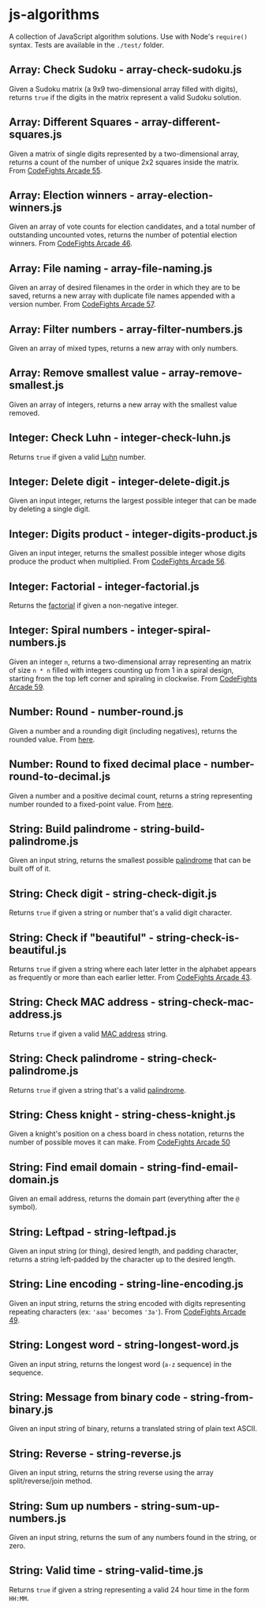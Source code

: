# js-algorithms

A collection of JavaScript algorithm solutions. Use with Node's `require()` syntax. Tests are available in the `./test/` folder.


## Array: Check Sudoku - array-check-sudoku.js

Given a Sudoku matrix (a 9x9 two-dimensional array filled with digits), returns `true` if the digits in the matrix represent a valid Sudoku solution.


## Array: Different Squares - array-different-squares.js

Given a matrix of single digits represented by a two-dimensional array, returns a count of the number of unique 2x2 squares inside the matrix. From [CodeFights Arcade 55](https://app.codesignal.com/arcade).


## Array: Election winners - array-election-winners.js

Given an array of vote counts for election candidates, and a total number of outstanding uncounted votes, returns the number of potential election winners. From [CodeFights Arcade 46](https://app.codesignal.com/arcade).


## Array: File naming - array-file-naming.js

Given an array of desired filenames in the order in which they are to be saved, returns a new array with duplicate file names appended with a version number. From [CodeFights Arcade 57](https://app.codesignal.com/arcade).


## Array: Filter numbers - array-filter-numbers.js

Given an array of mixed types, returns a new array with only numbers.


## Array: Remove smallest value - array-remove-smallest.js

Given an array of integers, returns a new array with the smallest value removed.


## Integer: Check Luhn - integer-check-luhn.js

Returns `true` if given a valid [Luhn](https://en.wikipedia.org/wiki/Luhn_algorithm) number.


## Integer: Delete digit - integer-delete-digit.js

Given an input integer, returns the largest possible integer that can be made by deleting a single digit.


## Integer: Digits product - integer-digits-product.js

Given an input integer, returns the smallest possible integer whose digits produce the product when multiplied. From [CodeFights Arcade 56](https://app.codesignal.com/arcade).


## Integer: Factorial - integer-factorial.js

Returns the [factorial](https://en.wikipedia.org/wiki/Factorial) if given a non-negative integer.


## Integer: Spiral numbers - integer-spiral-numbers.js

Given an integer `n`, returns a two-dimensional array representing an matrix of size `n * n` filled with integers counting up from 1 in a spiral design, starting from the top left corner and spiraling in clockwise. From [CodeFights Arcade 59](https://app.codesignal.com/arcade).


## Number: Round - number-round.js

Given a number and a rounding digit (including negatives), returns the rounded value. From [here](https://stackoverflow.com/a/21323330).


## Number: Round to fixed decimal place - number-round-to-decimal.js

Given a number and a positive decimal count, returns a string representing number rounded to a fixed-point value. From [here](https://stackoverflow.com/a/21323330).


## String: Build palindrome - string-build-palindrome.js

Given an input string, returns the smallest possible [palindrome](https://en.wikipedia.org/wiki/Palindrome) that can be built off of it.


## String: Check digit - string-check-digit.js

Returns `true` if given a string or number that's a valid digit character.


## String: Check if "beautiful" - string-check-is-beautiful.js

Returns `true` if given a string where each later letter in the alphabet appears as frequently or more than each earlier letter. From [CodeFights Arcade 43](https://app.codesignal.com/arcade).


## String: Check MAC address - string-check-mac-address.js

Returns `true` if given a valid [MAC address](https://en.wikipedia.org/wiki/MAC_address) string.


## String: Check palindrome - string-check-palindrome.js

Returns `true` if given a string that's a valid [palindrome](https://en.wikipedia.org/wiki/Palindrome).


## String: Chess knight - string-chess-knight.js

Given a knight's position on a chess board in chess notation, returns the number of possible moves it can make. From [CodeFights Arcade 50](https://app.codesignal.com/arcade)


## String: Find email domain - string-find-email-domain.js

Given an email address, returns the domain part (everything after the `@` symbol).


## String: Leftpad - string-leftpad.js

Given an input string (or thing), desired length, and padding character, returns a string left-padded by the character up to the desired length.


## String: Line encoding - string-line-encoding.js

Given an input string, returns the string encoded with digits representing repeating characters (ex: `'aaa'` becomes `'3a'`). From [CodeFights Arcade 49](https://app.codesignal.com/arcade).


## String: Longest word - string-longest-word.js

Given an input string, returns the longest word (`a-z` sequence) in the sequence.


## String: Message from binary code - string-from-binary.js

Given an input string of binary, returns a translated string of plain text ASCII.


## String: Reverse - string-reverse.js

Given an input string, returns the string reverse using the array split/reverse/join method.


## String: Sum up numbers - string-sum-up-numbers.js

Given an input string, returns the sum of any numbers found in the string, or zero.


## String: Valid time - string-valid-time.js

Returns `true` if given a string representing a valid 24 hour time in the form `HH:MM`.
